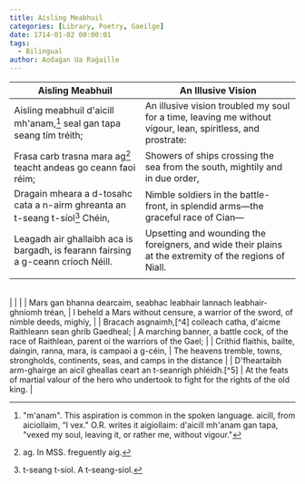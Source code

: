 ```yaml
---
title: Aisling Meabhuil
categories: [Library, Poetry, Gaeilge]
date: 1714-01-02 00:00:01
tags:
  - Bilingual
author: Aoḋaġan Ua Raġaille
---
```


| Aisling Meabhuil | An Illusive Vision |
| ---------------- | ------------------ |
| Aisling meabhuil d'aicill mh'anam,[^1] seal gan tapa seang tím tréith; | An illusive vision troubled my soul for a time, leaving me without vigour, lean, spiritless, and prostrate: |
| Frasa carb trasna mara ag[^2] teacht andeas go ceann faoi réim; | Showers of ships crossing the sea from the south, mightily and in due order, |
| Dragain mheara a d-tosahc cata a n-airm ghreanta an t-seang t-síol[^3] Chéin, | Nimble soldiers in the battle-front, in splendid arms—the graceful race of Cian— |
| Leagadh air ghallaibh aca is bargadh, is fearann fairsing a g-ceann críoch Néill. | Upsetting and wounding the foreigners, and wide their plains at the extremity of the regions of Niall. |
|  |  |
<br>
|  |  |
| Mars gan bhanna dearcaim, seabhac leabhair lannach leabhair-ghníomh tréan, | I beheld a Mars without censure, a warrior of the sword, of nimble deeds, mighíy, |
| Bracach asgnaimh,[^4] coileach catha, d'aicme Raithleann sean ghríb Gaedheal; | A marching banner, a battle cock, of the race of Raithlean, parent oí the warriors of the Gael; |
| Críthid flaithis, bailte, daingin, ranna, mara, is campaoi a g-céin, | The heavens tremble, towns, strongholds, continents, seas, and camps in the distance |
| D'fheartaibh arm-ghairge an aicil gheallas ceart an t-seanrígh phléidh.[^5] | At the feats of martial valour of the hero who undertook to fight for the rights of the old king. |

[^1]: "m'anam". This aspiration is common in the spoken language. aicill, from aiciollaim, “I vex." O.R. writes it aigiollaim: d'aicill mh'anam gan tapa, "vexed my soul, leaving it, or rather me, without vigour."
[^2]: ag. In MSS. freguently aig.
[^3]: t-seang t-síol. A t-seang-síol.
[^4]: bratach asgnaimh, “banner of progress or marching.” asgnaimh, from asgnaim, “I go, march.” M, brotach aisnimh. A, also, aisnimh. Ibid. Raithleann was foster-mother of Corc of Cashel, and daughter of Dathe the strong. Corc being the first king of Cashel, descent from the Cashel kings is spoken of as descent from Raithleann.
[^5]: pléidh generally means “to litigate, to contend ”; here it is used of battle.